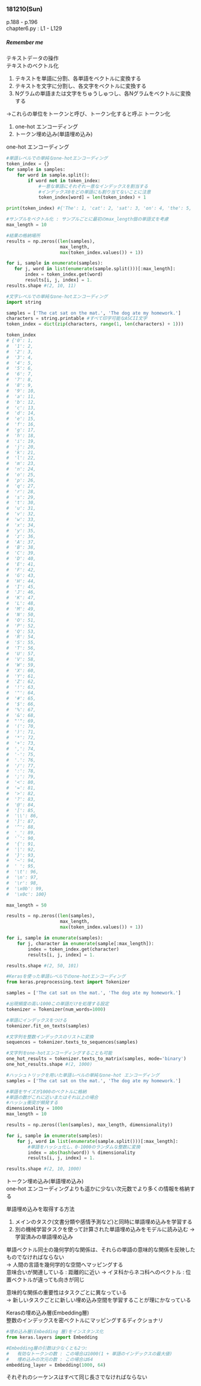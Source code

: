 ### 181210(Sun)    
p.188 - p.196  
chapter6.py : L1 - L129
##### *Remember me*  
テキストデータの操作  
テキストのベクトル化  
1. テキストを単語に分割、各単語をベクトルに変換する
2. テキストを文字に分割し、各文字をベクトルに変換する
3. Nグラムの単語または文字をちゅうしゅつし、各Nグラムをベクトルに変換する

->これらの単位をトークンと呼び、トークン化すると呼ぶ
トークン化
1. one-hot エンコーディング
2. トークン埋め込み(単語埋め込み)

one-hot エンコーディング
```python
#単語レベルでの単純なone-hotエンコーディング
token_index = {}
for sample in samples:
    for word in sample.split():
        if word not in token_index:
            #一意な単語にそれぞれ一意なインデックスを割当する
            #インデックス0をどの単語にも割り当てないことに注意
            token_index[word] = len(token_index) + 1

print(token_index) #{'The': 1, 'cat': 2, 'sat': 3, 'on': 4, 'the': 5, 'mat.': 6, 'dog': 7, 'ate': 8, 'my': 9, 'homework.': 10}

#サンプルをベクトル化 : サンプルごとに最初のmax_length個の単語丈を考慮
max_length = 10

#結果の格納場所
results = np.zeros((len(samples),
                    max_length,
                    max(token_index.values()) + 1))

for i, sample in enumerate(samples):
   for j, word in list(enumerate(sample.split()))[:max_length]:
       index = token_index.get(word)
       results[i, j, index] = 1.
results.shape #(2, 10, 11)
```
```python
#文字レベルでの単純なone-hotエンコーディング
import string

samples = ['The cat sat on the mat.', 'The dog ate my homework.']
characters = string.printable #すべて印字可能なASCII文字
token_index = dict(zip(characters, range(1, len(characters) + 1)))

token_index
# {'0': 1,
#  '1': 2,
#  '2': 3,
#  '3': 4,
#  '4': 5,
#  '5': 6,
#  '6': 7,
#  '7': 8,
#  '8': 9,
#  '9': 10,
#  'a': 11,
#  'b': 12,
#  'c': 13,
#  'd': 14,
#  'e': 15,
#  'f': 16,
#  'g': 17,
#  'h': 18,
#  'i': 19,
#  'j': 20,
#  'k': 21,
#  'l': 22,
#  'm': 23,
#  'n': 24,
#  'o': 25,
#  'p': 26,
#  'q': 27,
#  'r': 28,
#  's': 29,
#  't': 30,
#  'u': 31,
#  'v': 32,
#  'w': 33,
#  'x': 34,
#  'y': 35,
#  'z': 36,
#  'A': 37,
#  'B': 38,
#  'C': 39,
#  'D': 40,
#  'E': 41,
#  'F': 42,
#  'G': 43,
#  'H': 44,
#  'I': 45,
#  'J': 46,
#  'K': 47,
#  'L': 48,
#  'M': 49,
#  'N': 50,
#  'O': 51,
#  'P': 52,
#  'Q': 53,
#  'R': 54,
#  'S': 55,
#  'T': 56,
#  'U': 57,
#  'V': 58,
#  'W': 59,
#  'X': 60,
#  'Y': 61,
#  'Z': 62,
#  '!': 63,
#  '"': 64,
#  '#': 65,
#  '$': 66,
#  '%': 67,
#  '&': 68,
#  "'": 69,
#  '(': 70,
#  ')': 71,
#  '*': 72,
#  '+': 73,
#  ',': 74,
#  '-': 75,
#  '.': 76,
#  '/': 77,
#  ':': 78,
#  ';': 79,
#  '<': 80,
#  '=': 81,
#  '>': 82,
#  '?': 83,
#  '@': 84,
#  '[': 85,
#  '\\': 86,
#  ']': 87,
#  '^': 88,
#  '_': 89,
#  '`': 90,
#  '{': 91,
#  '|': 92,
#  '}': 93,
#  '~': 94,
#  ' ': 95,
#  '\t': 96,
#  '\n': 97,
#  '\r': 98,
#  '\x0b': 99,
#  '\x0c': 100}

max_length = 50

results = np.zeros((len(samples),
                    max_length,
                    max(token_index.values()) + 1))

for i, sample in enumerate(samples):
    for j, character in enumerate(sample[:max_length]):
        index = token_index.get(character)
        results[i, j, index] = 1.

results.shape #(2, 50, 101)
```
```python
#Kerasを使った単語レベルでのone-hotエンコーディング
from keras.preprocessing.text import Tokenizer

samples = ['The cat sat on the mat.', 'The dog ate my homework.']

#出現頻度の高い1000この単語だけを処理する設定
tokenizer = Tokenizer(num_words=1000)

#単語にインデックスをつける
tokenizer.fit_on_texts(samples)

#文字列を整数インデックスのリストに変換
sequences = tokenizer.texts_to_sequences(samples)

#文字列をone-hotエンコーディングすることも可能
one_hot_results = tokenizer.texts_to_matrix(samples, mode='binary')
one_hot_results.shape #(2, 1000)
```
```python
#ハッシュトリックを用いた単語レベルの単純なone-hot エンコーディング
samples = ['The cat sat on the mat.', 'The dog ate my homework.']

#単語をサイズが1000のベクトルに格納
#単語の数がこれに近いまたはそれ以上の場合
#ハッシュ衝突が頻発する
dimensionality = 1000
max_length = 10

results = np.zeros((len(samples), max_length, dimensionality))

for i, sample in enumerate(samples):
    for j, word in list(enumerate(sample.split()))[:max_length]:
        #単語をハッシュ化し、0-1000のランダムな整数に変換
        index = abs(hash(word)) % dimensionality
        results[i, j, index] = 1.

results.shape #(2, 10, 1000)
```

トークン埋め込み(単語埋め込み)  
one-hot エンコーディングよりも遥かに少ない次元数でより多くの情報を格納する

単語埋め込みを取得する方法
1. メインのタスク(文書分類や感情予測など)と同時に単語埋め込みを学習する
2. 別の機械学習タスクを使って計算された単語埋め込みをモデルに読み込む
-> 学習済みの単語埋め込み

単語ベクトル同士の幾何学的な関係は、それらの単語の意味的な関係を反映したものでなければならない  
-> 人間の言語を幾何学的な空間へマッピングする  
意味合いが関連している : 距離的に近い
-> イヌ科からネコ科へのベクトル : 位置ベクトルが違っても向きが同じ

意味的な関係の重要性はタスクごとに異なっている  
-> 新しいタスクごとに新しい埋め込み空間を学習することが理にかなっている

Kerasの埋め込み層(Embedding層)  
整数のインデックスを密ベクトルにマッピングするディクショナリ

```python
#埋め込み層(Embedding 層)をインスタンス化
from keras.layers import Embedding

#Embedding層の引数は少なくとも2つ:
#   有効なトークンの数 : この場合は1000(1 + 単語のインデックスの最大値)
#   埋め込みの次元の数 : この場合は64
embedding_layer = Embedding(1000, 64)
```

それぞれのシーケンスはすべて同じ長さでなければならない  
